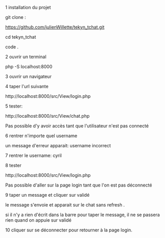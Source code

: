 1 installation du projet 

git clone :

https://github.com/julienWillette/tekyn_tchat.git

cd tekyn_tchat

code .

2 ouvrir un terminal 

php -S localhost:8000

3 ouvrir un navigateur

4 taper l'url suivante

http://localhost:8000/src/View/login.php 

5 tester:

http://localhost:8000/src/View/chat.php 

Pas possible d'y avoir accès tant que l'utilisateur n'est pas connecté

6 rentrer n'importe quel username

un message d'erreur apparait: username incorrect

7 rentrer le username: cyril

8 tester 

http://localhost:8000/src/View/login.php

Pas possible d'aller sur la page login tant que l'on est pas déconnecté

9 taper un message et cliquer sur validé

le message s'envoie et apparait sur le chat sans refresh .

si il n'y a rien d'écrit dans la barre pour taper le message, 
il ne se passera rien quand on appuie sur validé  

10 cliquer sur se déconnecter pour retourner à la page login. 




